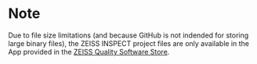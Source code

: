 # Note

Due to file size limitations (and because GitHub is not indended for storing large binary files),
the ZEISS INSPECT project files are only available in the App provided in the 
[ZEISS Quality Software Store](https://software-store.zeiss.com/products/apps/ExampleProjects).